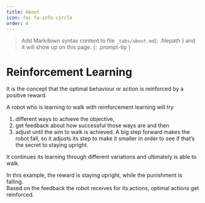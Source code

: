 ```yaml
---
title: About
icon: fas fa-info-circle
order: 4
---
```


> Add Markdown syntax content to file `_tabs/about.md`{: .filepath } and it will show up on this page.
{: .prompt-tip }

# Reinforcement Learning 

It is the concept that the optimal behaviour or action is reinforced by a positive reward.

A robot who is learning to walk with reinforcement learning will try
1. different ways to achieve the objective,
2. get feedback about how successful those ways are and then
3. adjust until the aim to walk is achieved.
A big step forward makes the robot fall, so it adjusts its step to make it smaller in order to see if that’s the secret to staying upright. 

It continues its learning through different variations and ultimately is able to walk. 

In this example, the reward is staying upright, while the punishment is falling.  
Based on the feedback the robot receives for its actions, optimal actions get reinforced.

